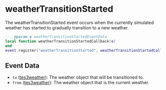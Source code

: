 # weatherTransitionStarted

The weatherTransitionStarted event occurs when the currently simulated weather has started to gradually transition to a new weather.

```lua
--- @param e weatherTransitionStartedEventData
local function weatherTransitionStartedCallback(e)
end
event.register("weatherTransitionStarted", weatherTransitionStartedCallback)
```

## Event Data

* `to` ([tes3weather](../../types/tes3weather)): The weather object that will be transitioned to.
* `from` ([tes3weather](../../types/tes3weather)): The weather object that is the current weather.

